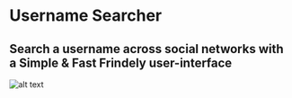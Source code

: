 # Username Searcher

## Search a username across social networks with a Simple & Fast Frindely user-interface

![alt text](https://github.com/aymenbrahimdjelloul/Username-Searcher/blob/main/images/icon.ico)
